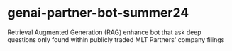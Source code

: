 # genai-partner-bot-summer24
Retrieval Augmented Generation (RAG) enhance bot that ask deep questions only found within publicly traded MLT Partners' company filings
